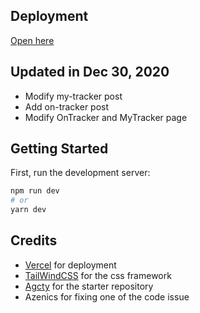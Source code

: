 ## Deployment
[Open here](https://chanrose.vercel.app)


## Updated in Dec 30, 2020
- Modify my-tracker post
- Add on-tracker post
- Modify OnTracker and MyTracker page

## Getting Started
First, run the development server:

```bash
npm run dev
# or
yarn dev
```
## Credits
- [Vercel](https://vercel.com) for deployment
- [TailWindCSS](https://tailwindcss.com/) for the css framework
- [Agcty](https://github.com/agcty/nextjs-advanced-starter) for the starter repository
- Azenics for fixing one of the code issue
